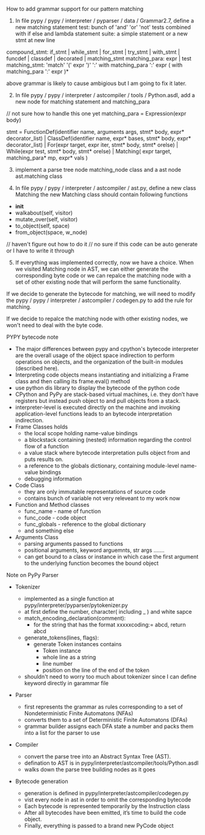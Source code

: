 How to add grammar support for our pattern matching
1. In file pypy / pypy / interpreter / pyparser / data / Grammar2.7, define a new matching statement
test: bunch of 'and' 'or' 'not' tests combined with if else and lambda statement
suite: a simple statement or a new stmt at new line

compound_stmt: if_stmt | while_stmt | for_stmt | try_stmt | with_stmt | funcdef | classdef | decorated | matching_stmt
matching_para: expr | test
matching_stmt: 'match' '(' expr ')' ':' with matching_para ':' expr ( with matching_para ':' expr )*

above grammar is likely to cause ambigious but I am going to fix it later.

2. In file pypy / pypy / interpreter / astcompiler / tools / Python.asdl, add a new node for matching statement and matching_para

// not sure how to handle this one yet
matching_para = Expression(expr body)

stmt = FunctionDef(identifier name, arguments args,
                   stmt* body, expr* decorator_list) 
       | ClassDef(identifier name, expr* bases, stmt* body, expr* decorator_list)
       | For(expr target, expr iter, stmt* body, stmt* orelse)
       | While(expr test, stmt* body, stmt* orelse)
       | Matching( expr target, matching_para* mp, expr* vals )
       
3. implement a parse tree node matching_node class and a ast node ast.matching class

4. In file pypy / pypy / interpreter / astcompiler / ast.py, define a new class Matching
the new Matching class should contain following functions
* __init__
* walkabout(self, visitor)
* mutate_over(self, visitor)
* to_object(self, space)
* from_object(space, w_node)

// haven't figure out how to do it
// no sure if this code can be auto generate or I have to write it through

5. If everything was implemented correctly, now we have a choice. When we visited Matching node in AST, we can either generate the corresponding byte code or we can repalce the matching node with a set of other existing node that will perform the same functionality.

If we decide to generate the bytecode for matching, we will need to modify the pypy / pypy / interpreter / astcompiler / codegen.py to add the rule for matching.

If we decide to repalce the matching node with other existing nodes, we won't need to deal with the byte code.




PYPY bytecode note    
*  The major differences between pypy and cpython's bytecode interpreter are the overall usage of the object space indirection to perform operations on objects, and the organization of the built-in modules (described here).
*  Interpreting code objects means instantiating and initializing a Frame class and then calling its frame.eval() method
*  use python dis library to display the bytecode of the python code
*  CPython and PyPy are stack-based virtual machines, i.e. they don’t have registers but instead push object to and pull objects from a stack. 
*  interpreter-level is executed directly on the machine and invoking application-level functions leads to an bytecode interpretation indirection. 
*  Frame Classes holds
    *  the local scope holding name-value bindings
    *  a blockstack containing (nested) information regarding the control flow of a function
    *  a value stack where bytecode interpretation pulls object from and puts results on. 
    *  a reference to the globals dictionary, containing module-level name-value bindings
    *  debugging information
*  Code Class 
    *  they are only immutable representations of source code
    *  contains bunch of variable not very releveant to my work now
*  Function and Method classes
    *  func_name - name of function
    *  func_code - code object
    *  func_globals - reference to the global dictionary 
    *  and something else
*  Arguments Class
    *  parsing arguments passed to functions
    *  positional arguments, keyword arguemnts, str args .......
    *  can get bound to a class or instance in which case the first argument to the underlying function becomes the bound object


Note on PyPy Parser
*  Tokenizer
    *  implemented as a single function at pypy/interpreter/pyparser/pytokenizer.py
    *  at first define the number, character( including _ ) and white sapce
    *  match_encoding_declaration(comment):
        *  for the string that has the format xxxxxcoding:=   abcd, return abcd
    *  generate_tokens(lines, flags):
        *  generate Token instances contains
            *  Token instance
            *  whole line as a string
            *  line number
            *  position on the line of the end of the token
    *  shouldn't need to worry too much about tokenizer since I can define keyword directly in garammar file
    
*  Parser
    *  first represents the grammar as rules corresponding to a set of Nondeterministic Finite Automatons (NFAs)
    *  converts them to a set of Deterministic Finite Automatons (DFAs)
    *  grammar builder assigns each DFA state a number and packs them into a list for the parser to use
    
*  Compiler
    *  convert the parse tree into an Abstract Syntax Tree (AST).
    *  defination to AST is in pypy/interpreter/astcompiler/tools/Python.asdl
    *  walks down the parse tree building nodes as it goes

*  Bytecode generation
    *  generation is defined in  pypy/interpreter/astcompiler/codegen.py
    *  vist every node in ast in order to omit the corresponding bytecode
    *  Each bytecode is represented temporarily by the Instruction class
    *  After all bytecodes have been emitted, it’s time to build the code object. 
    *  Finally, everything is passed to a brand new PyCode object

